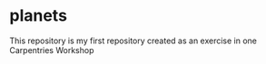 # planets
This repository is my first repository created as an exercise in one Carpentries Workshop
